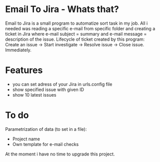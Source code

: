 # Email To Jira - Whats that?

Email to Jira is a small program to automatize sort task in my job. All i needed was reading a specific e-mail from specific folder and creating a ticket in Jira where e-mail subject = summary and e-mail message = description of the issue. Lifecycle of ticket created by this program: <br />
Create an issue -> Start investigate -> Resolve issue -> Close issue. Immediately.

# Features
- you can set adress of your Jira in urls.config file
- show specified issue with given ID
- show 10 latest issues

# To do
Parametrization of data (to set in a file):
- Project name
- Own template for e-mail checks

At the moment i have no time to upgrade this project.
